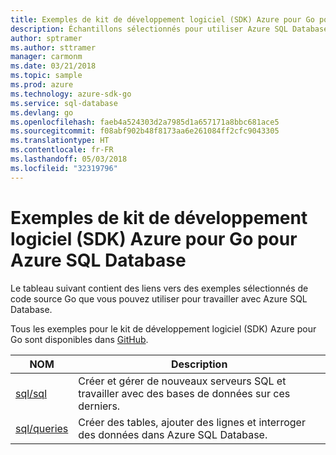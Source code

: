 ```yaml
---
title: Exemples de kit de développement logiciel (SDK) Azure pour Go pour Azure SQL Database
description: Échantillons sélectionnés pour utiliser Azure SQL Database à partir du kit de développement logiciel (SDK) Azure pour Go.
author: sptramer
ms.author: sttramer
manager: carmonm
ms.date: 03/21/2018
ms.topic: sample
ms.prod: azure
ms.technology: azure-sdk-go
ms.service: sql-database
ms.devlang: go
ms.openlocfilehash: faeb4a524303d2a7985d1a657171a8bbc681ace5
ms.sourcegitcommit: f08abf902b48f8173aa6e261084ff2cfc9043305
ms.translationtype: HT
ms.contentlocale: fr-FR
ms.lasthandoff: 05/03/2018
ms.locfileid: "32319796"
---
```

# <a name="azure-sdk-for-go-samples-for-azure-sql-database"></a>Exemples de kit de développement logiciel (SDK) Azure pour Go pour Azure SQL Database

Le tableau suivant contient des liens vers des exemples sélectionnés de code source Go que vous pouvez utiliser pour travailler avec Azure SQL Database.

Tous les exemples pour le kit de développement logiciel (SDK) Azure pour Go sont disponibles dans [GitHub](https://github.com/Azure-Samples/azure-sdk-for-go-samples).

| NOM | Description |
|------|-------------|
| [sql/sql](https://github.com/Azure-Samples/azure-sdk-for-go-samples/blob/master/sql/sql.go) | Créer et gérer de nouveaux serveurs SQL et travailler avec des bases de données sur ces derniers. |
| [sql/queries](https://github.com/Azure-Samples/azure-sdk-for-go-samples/blob/master/sql/queries.go) | Créer des tables, ajouter des lignes et interroger des données dans Azure SQL Database. |
